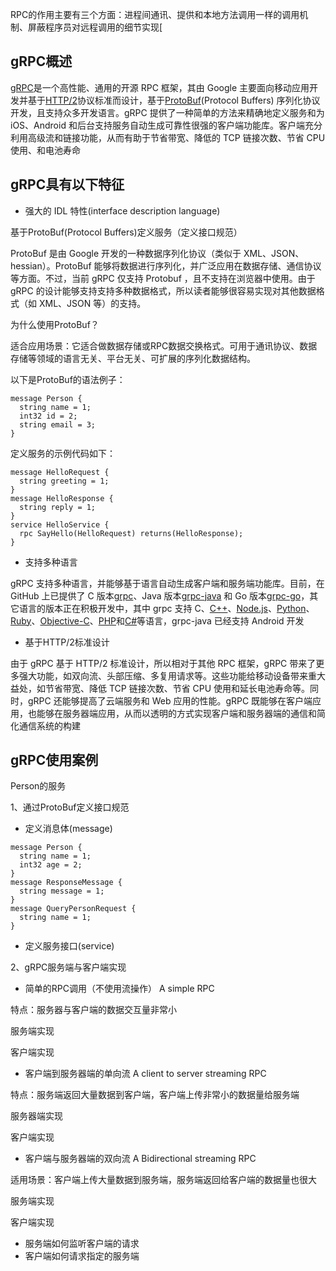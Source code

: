 RPC的作用主要有三个方面：进程间通讯、提供和本地方法调用一样的调用机制、屏蔽程序员对远程调用的细节实现[



## gRPC概述

[gRPC](http://www.grpc.io/)是一个高性能、通用的开源 RPC 框架，其由 Google 主要面向移动应用开发并基于[HTTP/2](https://http2.github.io/)协议标准而设计，基于[ProtoBuf](http://en.wikipedia.org/wiki/Protocol_Buffers)(Protocol Buffers) 序列化协议开发，且支持众多开发语言。gRPC 提供了一种简单的方法来精确地定义服务和为 iOS、Android 和后台支持服务自动生成可靠性很强的客户端功能库。客户端充分利用高级流和链接功能，从而有助于节省带宽、降低的 TCP 链接次数、节省 CPU 使用、和电池寿命



## gRPC具有以下特征

- 强大的 IDL 特性(interface description language)

基于ProtoBuf(Protocol Buffers)定义服务（定义接口规范）

ProtoBuf 是由 Google 开发的一种数据序列化协议（类似于 XML、JSON、hessian）。ProtoBuf 能够将数据进行序列化，并广泛应用在数据存储、通信协议等方面。不过，当前 gRPC 仅支持 Protobuf ，且不支持在浏览器中使用。由于 gRPC 的设计能够支持支持多种数据格式，所以读者能够很容易实现对其他数据格式（如 XML、JSON 等）的支持。

为什么使用ProtoBuf？

适合应用场景：它适合做数据存储或RPC数据交换格式。可用于通讯协议、数据存储等领域的语言无关、平台无关、可扩展的序列化数据结构。

以下是ProtoBuf的语法例子：

```
message Person {
  string name = 1;
  int32 id = 2;
  string email = 3;
}
```

定义服务的示例代码如下：

```
message HelloRequest {
  string greeting = 1;
}
message HelloResponse {
  string reply = 1;
}
service HelloService {
  rpc SayHello(HelloRequest) returns(HelloResponse);
}
```

- 支持多种语言

gRPC 支持多种语言，并能够基于语言自动生成客户端和服务端功能库。目前，在 GitHub 上已提供了 C 版本[grpc](https://github.com/grpc/grpc)、Java 版本[grpc-java](https://github.com/grpc/grpc-java) 和 Go 版本[grpc-go](https://github.com/grpc/grpc-go)，其它语言的版本正在积极开发中，其中 grpc 支持 C、[C++](https://github.com/grpc/grpc/tree/master/src/cpp)、[Node.js](https://github.com/grpc/grpc/tree/master/src/node)、[Python](https://github.com/grpc/grpc/tree/master/src/python)、[Ruby](https://github.com/grpc/grpc/tree/master/src/ruby)、[Objective-C](https://github.com/grpc/grpc/tree/master/src/objective-c)、[PHP](https://github.com/grpc/grpc/tree/master/src/php)和[C#](https://github.com/grpc/grpc/tree/master/src/csharp)等语言，grpc-java 已经支持 Android 开发

- 基于HTTP/2标准设计

由于 gRPC 基于 HTTP/2 标准设计，所以相对于其他 RPC 框架，gRPC 带来了更多强大功能，如双向流、头部压缩、多复用请求等。这些功能给移动设备带来重大益处，如节省带宽、降低 TCP 链接次数、节省 CPU 使用和延长电池寿命等。同时，gRPC 还能够提高了云端服务和 Web 应用的性能。gRPC 既能够在客户端应用，也能够在服务器端应用，从而以透明的方式实现客户端和服务器端的通信和简化通信系统的构建

## gRPC使用案例

Person的服务

1、通过ProtoBuf定义接口规范

- 定义消息体(message)

```
message Person {
  string name = 1;
  int32 age = 2;
}
message ResponseMessage {
  string message = 1;
}
message QueryPersonRequest {
  string name = 1;
}
```

- 定义服务接口(service)

2、gRPC服务端与客户端实现

- 简单的RPC调用（不使用流操作） A simple RPC

特点：服务器与客户端的数据交互量非常小

服务端实现

客户端实现

- 客户端到服务器端的单向流  A client to server  streaming RPC

特点：服务端返回大量数据到客户端，客户端上传非常小的数据量给服务端

服务器端实现

客户端实现

- 客户端与服务器端的双向流  A Bidirectional streaming RPC

适用场景：客户端上传大量数据到服务端，服务端返回给客户端的数据量也很大

服务端实现

客户端实现

- 服务端如何监听客户端的请求
- 客户端如何请求指定的服务端





